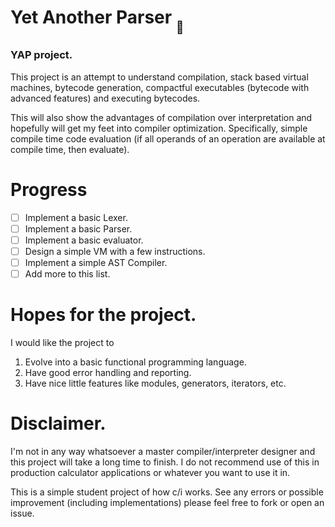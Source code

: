 # Yet Another Parser <sub><sub>👏</sub></sub>

### **YAP** project.

This project is an attempt to understand compilation, stack based virtual machines, bytecode generation, compactful executables (bytecode with advanced features) and executing bytecodes.  

This will also show the advantages of compilation over interpretation and hopefully will get my feet into compiler optimization. Specifically, simple compile time code evaluation (if all operands of an operation are available at compile time, then evaluate).

# Progress

- [ ] Implement a basic Lexer.
- [ ] Implement a basic Parser.
- [ ] Implement a basic evaluator.
- [ ] Design a simple VM with a few instructions.
- [ ] Implement a simple AST Compiler.
- [ ] Add more to this list.

# Hopes for the project.

I would like the project to
1. Evolve into a basic functional programming language.
2. Have good error handling and reporting.
3. Have nice little features like modules, generators, iterators, etc.

# Disclaimer.
I'm not in any way whatsoever a master compiler/interpreter designer and this project will take a long time to finish. I do not recommend use of this in production calculator applications or whatever you want to use it in.  

This is a simple student project of how c/i works. See any errors or possible improvement (including implementations) please feel free to fork or open an issue.
